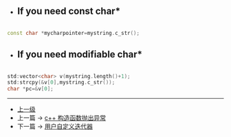 <!-- 将string转换为char指针 -->
* ## If you need const char*

```cpp

const char *mycharpointer=mystring.c_str();

```

* ## If you need modifiable char*

```cpp

std:vector<char> v(mystring.length()+1);
std:strcpy(&v[0],mystring.c_str());
char *pc=&v[0];

```


---
- [上一级](README.md)
- 上一篇 -> [c++ 构造函数抛出异常](constructorThrowException.md)
- 下一篇 -> [用户自定义迭代器](createOwnIterator.md)
